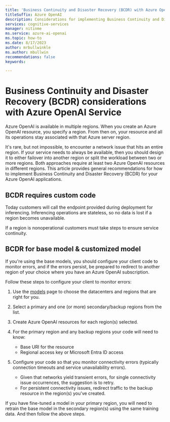 ```yaml
---
title: 'Business Continuity and Disaster Recovery (BCDR) with Azure OpenAI Service'
titleSuffix: Azure OpenAI
description: Considerations for implementing Business Continuity and Disaster Recovery (BCDR) with Azure OpenAI 
services: cognitive-services
manager: nitinme
ms.service: azure-ai-openai
ms.topic: how-to
ms.date: 8/17/2023
author: mrbullwinkle    
ms.author: mbullwin
recommendations: false
keywords: 

---
```


# Business Continuity and Disaster Recovery (BCDR) considerations with Azure OpenAI Service

Azure OpenAI is available in multiple regions. When you create an Azure OpenAI resource, you specify a region. From then on, your resource and all its operations stay associated with that Azure server region.  

It's rare, but not impossible, to encounter a network issue that hits an entire region. If your service needs to always be available, then you should design it to either failover into another region or split the workload between two or more regions. Both approaches require at least two Azure OpenAI resources in different regions. This article provides general recommendations for how to implement Business Continuity and Disaster Recovery (BCDR) for your Azure OpenAI applications.

## BCDR requires custom code

Today customers will call the endpoint provided during deployment for inferencing. Inferencing operations are stateless, so no data is lost if a region becomes unavailable.

If a region is nonoperational customers must take steps to ensure service continuity.

## BCDR for base model & customized model

If you're using the base models, you should configure your client code to monitor errors, and if the errors persist, be prepared to redirect to another region of your choice where you have an Azure OpenAI subscription.

Follow these steps to configure your client to monitor errors:

1. Use the [models](/azure/ai-services/openai/concepts/models#model-summary-table-and-region-availability) page to choose the datacenters and regions that are right for you.

2. Select a primary and one (or more) secondary/backup regions from the list.

3. Create Azure OpenAI resources for each region(s) selected.

4. For the primary region and any backup regions your code will need to know:

    - Base URI for the resource
    - Regional access key or Microsoft Entra ID access

5. Configure your code so that you monitor connectivity errors (typically connection timeouts and service unavailability errors).

    - Given that networks yield transient errors, for single connectivity issue occurrences, the suggestion is to retry.
    - For persistent connectivity issues, redirect traffic to the backup resource in the region(s) you've created.

If you have fine-tuned a model in your primary region, you will need to retrain the base model in the secondary region(s) using the same training data. And then follow the above steps.
